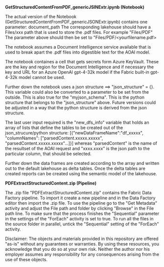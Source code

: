 **GetStructuredContentFromPDF_genericJSINExtr.ipynb (Notebook)**

The actual version of the Notebook (GetStructuredContentFromPDF_genericJSONExtr.ipynb) contains one parameter: document_path
The corresponding lakehouse should have a Files/xxx path that is used to store the .pdf files. For example "Files/PDF"
The parameter above should then be set to "Files/PDF/<yourfilename.pdf>

The notebook assumes a Document Intelligence service available that is used to break apart the .pdf files into digestible text for the AOAI model.

The notebook containes a cell that gets secrets form Azure KeyVault. These are the key and region for the Document Intelligence and if necessary
the key and URL for an Azure OpenAI gpt-4-32k model if the Fabric built-in gpt-4-32k model cannot be used. 

Further down the notebook uses a json structure ==> "json_structure" = {}. This variable could also be converted to a parameter to be set from the outside. 
This is also true for the "myjson_schema". This is the python structure that belongs to the "json_structure" above. Future versions could be adjusted in a way
that the python structure is derived from the json structure.

The last user input required is the "new_dfs_info" variable that holds an array of lists that define the tables to be created out of the json_strucure/python structure:
[{"newDataFrameName":"df_xxxxx", "columnNames": ["parsedContent.xxxxx.xxxxx", "parsedContent.xxxxx.xxxxx"...]}] whereas "parsedContent" is the name of the resultset of the 
AOAI request and "xxxx.xxxx" is the json path to the particular column, that should be selected.

Further down the data frames are created according to the array and written out to the default lakehouse as delta tables. 
Once the delta tables are created reports can be created using the semantic model of the lakehouse. 

**PDFExtractStructuredContent.zip (Pipeline)**

The .zip file "PDFExtractStructuredContent.zip" contains the Fabric Data Factory pipeline. To import it create a new pipeline and in the Data Factory editor then import the .zip file. 
To use the pipeline go to the "Get Metadata" activity and adjust the File path and folder by clicking "Browse" in the File path line. 
To make sure that the process finishes the "Sequential" parameter in the settings of the "ForEach" activity is set to true. To run all the files in the source folder in parallel, untick 
the "Sequential" setting of the "ForEach" activity. 

Disclaimer: The objects and materials provided in this repository are offered "as-is" without any guarantees or warranties. By using these resources, you acknowledge that you do so at your own risk. Neither the author nor his employer assumes any responsibility for any consequences arising from the use of these objects.
